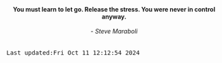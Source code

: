 
<div align="center"><b><span>You must learn to let go. Release the stress. You were never in control anyway.</span></b><br><br><i> - Steve Maraboli</i></div>
<br><br><kbd>Last updated:Fri Oct 11 12:12:54 2024</kbd>
